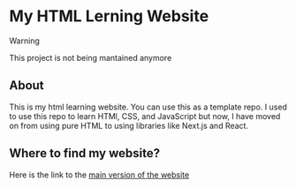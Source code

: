 # My HTML Lerning Website

> [!WARNING]
> This project is not being mantained anymore

## About

This is my html learning website. You can use this as a template repo. I used to use this repo to learn HTMl, CSS, and JavaScript but now, I have moved on from using pure HTML to using libraries like Next.js and React.

## Where to find my website?

Here is the link to the [main version of the website](https://my-html-learning-website.onrender.com/)
